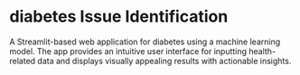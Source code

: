 # diabetes Issue Identification
A Streamlit-based web application for  diabetes using a machine learning model. The app provides an intuitive user interface for inputting health-related data and displays visually appealing results with actionable insights.
